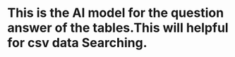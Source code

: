 # This is the AI model for the  question answer of the tables.This will helpful for csv data Searching.

